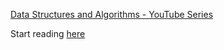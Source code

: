 [Data Structures and Algorithms - YouTube Series](https://www.youtube.com/playlist?list=PLl0-VFGqwyIvRpNnBcypGKITG2gRip1QD)

Start reading [here](https://thatguyjamal.github.io/Learn-Data-Structures-and-Algorithms/)
